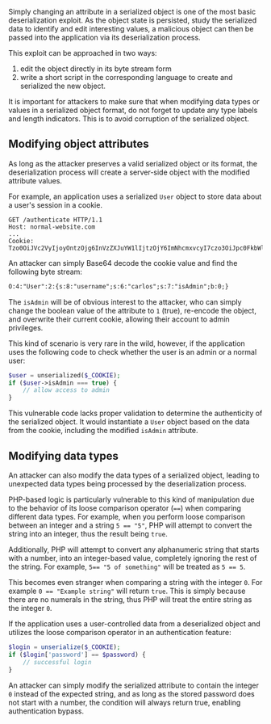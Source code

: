 Simply changing an attribute in a serialized object is one of the most basic deserialization exploit. As the object state is persisted, study the serialized data to identify and edit interesting values, a malicious object can then be passed into the application via its deserialization process.

This exploit can be approached in two ways:
1. edit the object directly in its byte stream form
2. write a short script in the corresponding language to create and serialized the new object.

It is important for attackers to make sure that when modifying data types or values in a serialized object format, do not forget to update any type labels and length indicators. This is to avoid corruption of the serialized object.
## Modifying object attributes
As long as the attacker preserves a valid serialized object or its format, the deserialization process will create a server-side object with the modified attribute values.

For example, an application uses a serialized `User` object to store data about a user's session in a cookie.
```http
GET /authenticate HTTP/1.1
Host: normal-website.com
...
Cookie: Tzo0OiJVc2VyIjoyOntzOjg6InVzZXJuYW1lIjtzOjY6ImNhcmxvcyI7czo3OiJpc0FkbWluIjtiOjA7fQ==
```
An attacker can simply Base64 decode the cookie value and find the following byte stream:
```txt
O:4:"User":2:{s:8:"username";s:6:"carlos";s:7:"isAdmin";b:0;}
```
The `isAdmin` will be of obvious interest to the attacker, who can simply change the boolean value of the attribute to `1` (true), re-encode the object, and overwrite their current cookie, allowing their account to admin privileges.

This kind of scenario is very rare in the wild, however, if the application uses the following code to check whether the user is an admin or a normal user:
```php
$user = unserialized($_COOKIE);
if ($user->isAdmin === true) {
	// allow access to admin
}
```
This vulnerable code lacks proper validation to determine the authenticity of the serialized object. It would instantiate a `User` object based on the data from the cookie, including the modified `isAdmin` attribute.
## Modifying data types
An attacker can also modify the data types of a serialized object, leading to unexpected data types being processed by the deserialization process.

PHP-based logic is particularly vulnerable to this kind of manipulation due to the behavior of its loose comparison operator (`==`) when comparing different data types. For example, when you perform loose comparison between an integer and a string `5 == "5"`, PHP will attempt to convert the string into an integer, thus the result being `true`.

Additionally, PHP will attempt to convert any alphanumeric string that starts with a number, into an integer-based value, completely ignoring the rest of the string. For example, `5== "5 of something"` will be treated as `5 == 5`.

This becomes even stranger when comparing a string with the integer `0`. For example `0 == "Example string"` will return `true`. This is simply because there are no numerals in the string, thus PHP will treat the entire string as the integer `0`.

If the application uses a user-controlled data from a deserialized object and utilizes the loose comparison operator in an authentication feature:
```php
$login = unserialize($_COOKIE);
if ($login['password'] == $password) {
	// successful login
}
```
An attacker can simply modify the serialized attribute to contain the integer `0` instead of the expected string, and as long as the stored password does not start with a number, the condition will always return true, enabling authentication bypass.
